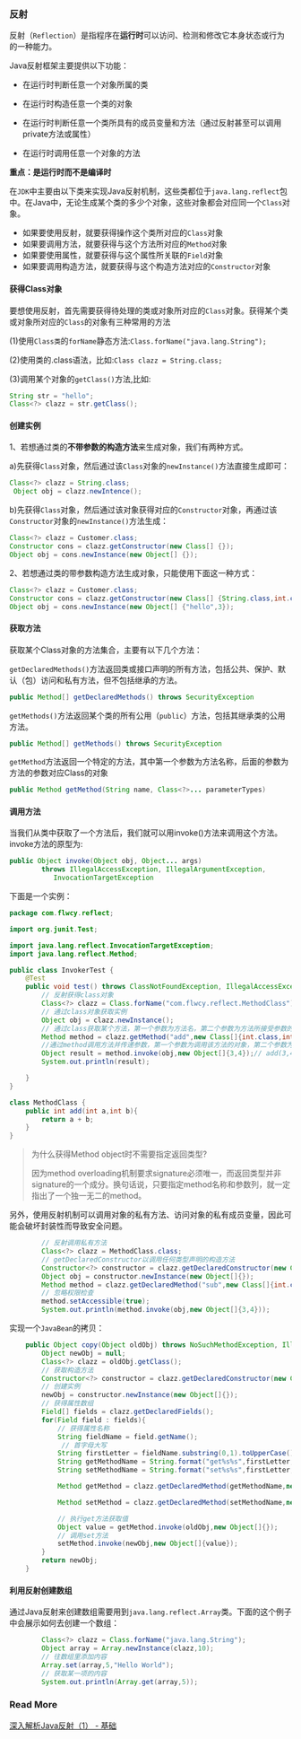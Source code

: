 ### 反射

反射（`Reflection`）是指程序在**运行时**可以访问、检测和修改它本身状态或行为的一种能力。

Java反射框架主要提供以下功能：

- 在运行时判断任意一个对象所属的类

- 在运行时构造任意一个类的对象

- 在运行时判断任意一个类所具有的成员变量和方法（通过反射甚至可以调用private方法或属性）

- 在运行时调用任意一个对象的方法

**重点：是运行时而不是编译时**

在`JDK`中主要由以下类来实现Java反射机制，这些类都位于`java.lang.reflect`包中。在Java中，无论生成某个类的多少个对象，这些对象都会对应同一个`Class`对象。
+ 如果要使用反射，就要获得操作这个类所对应的`Class`对象 
+ 如果要调用方法，就要获得与这个方法所对应的`Method`对象  
+ 如果要使用属性，就要获得与这个属性所关联的`Field`对象 
+ 如果要调用构造方法，就要获得与这个构造方法对应的`Constructor`对象

#### 获得Class对象

要想使用反射，首先需要获得待处理的类或对象所对应的`Class`对象。获得某个类或对象所对应的`Class`的对象有三种常用的方法

(1)使用`Class类`的`forName`静态方法:`Class.forName("java.lang.String");`

(2)使用类的.class语法，比如:`Class clazz = String.class;`

(3)调用某个对象的`getClass()`方法,比如:

```java
String str = "hello";
Class<?> clazz = str.getClass();
```

#### 创建实例

1、若想通过类的**不带参数的构造方法**来生成对象，我们有两种方式。

a)先获得`Class`对象，然后通过该`Class`对象的`newInstance()`方法直接生成即可：

```java
Class<?> clazz = String.class;
 Object obj = clazz.newIntence();
```

b)先获得`Class`对象，然后通过该对象获得对应的`Constructor`对象，再通过该`Constructor`对象的`newInstance()`方法生成：

```java
Class<?> clazz = Customer.class;
Constructor cons = clazz.getConstructor(new Class[] {});
Object obj = cons.newInstance(new Object[] {});
```

2、若想通过类的带参数构造方法生成对象，只能使用下面这一种方式：

```java
Class<?> clazz = Customer.class;
Constructor cons = clazz.getConstructor(new Class[] {String.class,int.class});
Object obj = cons.newInstance(new Object[] {"hello",3});
```

#### 获取方法

获取某个Class对象的方法集合，主要有以下几个方法：

`getDeclaredMethods()`方法返回类或接口声明的所有方法，包括公共、保护、默认（包）访问和私有方法，但不包括继承的方法。

```java
public Method[] getDeclaredMethods() throws SecurityException
```

`getMethods()`方法返回某个类的所有公用（`public`）方法，包括其继承类的公用方法。

```java
public Method[] getMethods() throws SecurityException
```

`getMethod`方法返回一个特定的方法，其中第一个参数为方法名称，后面的参数为方法的参数对应Class的对象

```java
public Method getMethod(String name, Class<?>... parameterTypes)
```

#### 调用方法

当我们从类中获取了一个方法后，我们就可以用invoke()方法来调用这个方法。invoke方法的原型为:

```java
public Object invoke(Object obj, Object... args)
        throws IllegalAccessException, IllegalArgumentException,
           InvocationTargetException
```

下面是一个实例：

```java
package com.flwcy.reflect;

import org.junit.Test;

import java.lang.reflect.InvocationTargetException;
import java.lang.reflect.Method;

public class InvokerTest {
    @Test
    public void test() throws ClassNotFoundException, IllegalAccessException, InstantiationException, NoSuchMethodException, InvocationTargetException {
        // 反射获得class对象
        Class<?> clazz = Class.forName("com.flwcy.reflect.MethodClass");//MethodClass.class;
        // 通过class对象获取实例
        Object obj = clazz.newInstance();
        // 通过class获取某个方法，第一个参数为方法名，第二个参数为方法所接受参数的class对象
        Method method = clazz.getMethod("add",new Class[]{int.class,int.class});
        //通过method调用方法并传递参数，第一个参数为调用该方法的对象，第二个参数为方法的实际参数
        Object result = method.invoke(obj,new Object[]{3,4});// add(3,4);
        System.out.println(result);

    }
}

class MethodClass {
    public int add(int a,int b){
        return a + b;
    }
}
```

> 为什么获得Method object时不需要指定返回类型?
>
> 因为method overloading机制要求signature必须唯一，而返回类型并非signature的一个成分。换句话说，只要指定method名称和参数列，就一定指出了一个独一无二的method。

另外，使用反射机制可以调用对象的私有方法、访问对象的私有成员变量，因此可能会破坏封装性而导致安全问题。

```java
        // 反射调用私有方法
        Class<?> clazz = MethodClass.class;
        // getDeclaredConstructor以调用任何类型声明的构造方法
        Constructor<?> constructor = clazz.getDeclaredConstructor(new Class[]{});
        Object obj = constructor.newInstance(new Object[]{});
        Method method = clazz.getDeclaredMethod("sub",new Class[]{int.class,int.class});
        // 忽略权限检查
        method.setAccessible(true);
        System.out.println(method.invoke(obj,new Object[]{3,4}));
```

实现一个`JavaBean`的拷贝：

```java
    public Object copy(Object oldObj) throws NoSuchMethodException, IllegalAccessException, InvocationTargetException, InstantiationException {
        Object newObj = null;
        Class<?> clazz = oldObj.getClass();
        // 获取构造方法
        Constructor<?> constructor = clazz.getDeclaredConstructor(new Class[]{});
        // 创建实例
        newObj = constructor.newInstance(new Object[]{});
        // 获得属性数组
        Field[] fields = clazz.getDeclaredFields();
        for(Field field : fields){
            // 获得属性名称
            String fieldName = field.getName();
             // 首字母大写
            String firstLetter = fieldName.substring(0,1).toUpperCase();
            String getMethodName = String.format("get%s%s",firstLetter,fieldName.substring(1));
            String setMethodName = String.format("set%s%s",firstLetter,fieldName.substring(1));

            Method getMethod = clazz.getDeclaredMethod(getMethodName,new Class[]{});

            Method setMethod = clazz.getDeclaredMethod(setMethodName,new Class[]{field.getType()});

            // 执行get方法获取值
            Object value = getMethod.invoke(oldObj,new Object[]{});
            // 调用set方法
            setMethod.invoke(newObj,new Object[]{value});
        }
        return newObj;
    }
```

#### 利用反射创建数组

通过Java反射来创建数组需要用到`java.lang.reflect.Array`类。下面的这个例子中会展示如何去创建一个数组：

```java
        Class<?> clazz = Class.forName("java.lang.String");
        Object array = Array.newInstance(clazz,10);
        // 往数组里添加内容
        Array.set(array,5,"Hello World");
        // 获取某一项的内容
        System.out.println(Array.get(array,5));
```

### Read More

[深入解析Java反射（1） - 基础](http://www.sczyh30.com/posts/Java/java-reflection-1/#%E4%B8%80%E3%80%81%E5%9B%9E%E9%A1%BE%EF%BC%9A%E4%BB%80%E4%B9%88%E6%98%AF%E5%8F%8D%E5%B0%84%EF%BC%9F)
